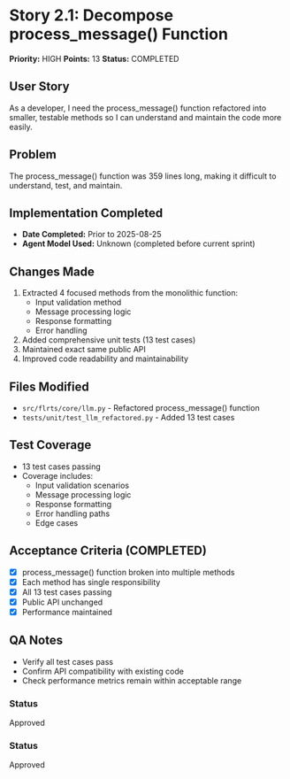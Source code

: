 # Story 2.1: Decompose process_message() Function

**Priority:** HIGH
**Points:** 13
**Status:** COMPLETED

## User Story
As a developer, I need the process_message() function refactored into smaller, testable methods so I can understand and maintain the code more easily.

## Problem
The process_message() function was 359 lines long, making it difficult to understand, test, and maintain.

## Implementation Completed
- **Date Completed:** Prior to 2025-08-25
- **Agent Model Used:** Unknown (completed before current sprint)

## Changes Made
1. Extracted 4 focused methods from the monolithic function:
   - Input validation method
   - Message processing logic
   - Response formatting
   - Error handling
2. Added comprehensive unit tests (13 test cases)
3. Maintained exact same public API
4. Improved code readability and maintainability

## Files Modified
- `src/flrts/core/llm.py` - Refactored process_message() function
- `tests/unit/test_llm_refactored.py` - Added 13 test cases

## Test Coverage
- 13 test cases passing
- Coverage includes:
  - Input validation scenarios
  - Message processing logic
  - Response formatting
  - Error handling paths
  - Edge cases

## Acceptance Criteria (COMPLETED)
- [x] process_message() function broken into multiple methods
- [x] Each method has single responsibility
- [x] All 13 test cases passing
- [x] Public API unchanged
- [x] Performance maintained

## QA Notes
- Verify all test cases pass
- Confirm API compatibility with existing code
- Check performance metrics remain within acceptable range

### Status
Approved
### Status
Approved
